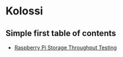 # Kolossi

## Simple first table of contents

* [Raspberry Pi Storage Throughput Testing](pi-throughput-testing.md)